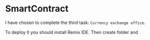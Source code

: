 # SmartContract

I have chosen to complete the third task: `Currency exchange office`.

To deploy it you should install Remix IDE. Then create folder and 
